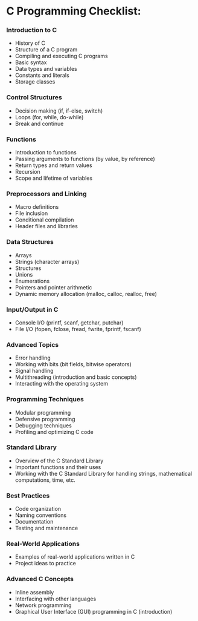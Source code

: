 # C Programming Checklist: 

### Introduction to C
- History of C
- Structure of a C program
- Compiling and executing C programs
- Basic syntax
- Data types and variables
- Constants and literals
- Storage classes

### Control Structures
- Decision making (if, if-else, switch)
- Loops (for, while, do-while)
- Break and continue

### Functions
- Introduction to functions
- Passing arguments to functions (by value, by reference)
- Return types and return values
- Recursion
- Scope and lifetime of variables

### Preprocessors and Linking
- Macro definitions
- File inclusion
- Conditional compilation
- Header files and libraries

### Data Structures
- Arrays
- Strings (character arrays)
- Structures
- Unions
- Enumerations
- Pointers and pointer arithmetic
- Dynamic memory allocation (malloc, calloc, realloc, free)

### Input/Output in C
- Console I/O (printf, scanf, getchar, putchar)
- File I/O (fopen, fclose, fread, fwrite, fprintf, fscanf)

### Advanced Topics
- Error handling
- Working with bits (bit fields, bitwise operators)
- Signal handling
- Multithreading (introduction and basic concepts)
- Interacting with the operating system

### Programming Techniques
- Modular programming
- Defensive programming
- Debugging techniques
- Profiling and optimizing C code

### Standard Library
- Overview of the C Standard Library
- Important functions and their uses
- Working with the C Standard Library for handling strings, mathematical computations, time, etc.

### Best Practices
- Code organization
- Naming conventions
- Documentation
- Testing and maintenance

### Real-World Applications
- Examples of real-world applications written in C
- Project ideas to practice

### Advanced C Concepts
- Inline assembly
- Interfacing with other languages
- Network programming
- Graphical User Interface (GUI) programming in C (introduction)

